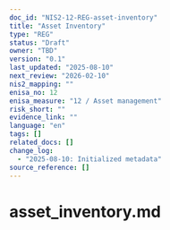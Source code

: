 ```yaml
---
doc_id: "NIS2-12-REG-asset-inventory"
title: "Asset Inventory"
type: "REG"
status: "Draft"
owner: "TBD"
version: "0.1"
last_updated: "2025-08-10"
next_review: "2026-02-10"
nis2_mapping: ""
enisa_no: 12
enisa_measure: "12 / Asset management"
risk_short: ""
evidence_link: ""
language: "en"
tags: []
related_docs: []
change_log:
  - "2025-08-10: Initialized metadata"
source_reference: []
---
```


# asset_inventory.md
